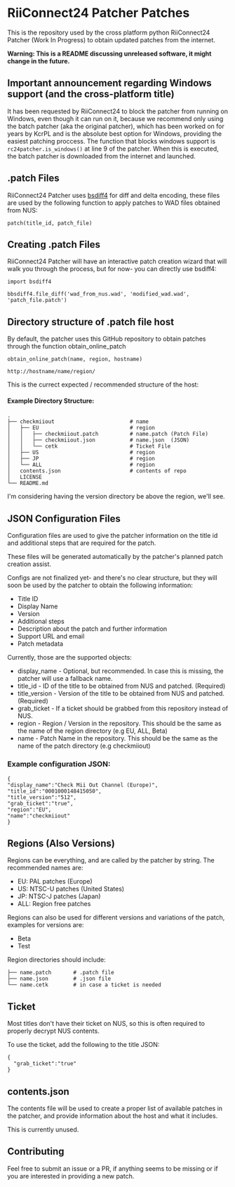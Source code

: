 # RiiConnect24 Patcher Patches

This is the repository used by the cross platform python RiiConnect24 Patcher (Work In Progress) to obtain updated patches from the internet.

**Warning: This is a README discussing unreleased software, it might change in the future.**

## Important announcement regarding Windows support (and the cross-platform title)
It has been requested by RiiConnect24 to block the patcher from running on Windows, even though it can run on it, because we recommend only using the batch patcher (aka the original patcher), which has been worked on for years by KcrPL and is the absolute best option for Windows, providing the easiest patching proccess.
The function that blocks windows support is `rc24patcher.is_windows()` at line 9 of the patcher.
When this is executed, the batch patcher is downloaded from the internet and launched.

## .patch Files

RiiConnect24 Patcher uses [bsdiff4](https://github.com/ilanschnell/bsdiff4) for diff and delta encoding, these files are used by the following function to apply patches to WAD files obtained from NUS:

    patch(title_id, patch_file)

## Creating .patch Files

RiiConnect24 Patcher will have an interactive patch creation wizard that will walk you through the process, but for now- you can directly use bsdiff4:

    import bsdiff4
    
    bbsdiff4.file_diff('wad_from_nus.wad', 'modified_wad.wad', 'patch_file.patch')

## Directory structure of .patch file host

By default, the patcher uses this GitHub repository to obtain patches through the function obtain_online_patch

    obtain_online_patch(name, region, hostname)

    http://hostname/name/region/

This is the currect expected / recommended structure of the host:
#### Example Directory Structure:
```
.
├── checkmiiout                        # name
│   ├── EU                             # region
│   │   ├── checkmiiout.patch          # name.patch (Patch File)
│   │   ├── checkmiiout.json           # name.json  (JSON)
│   │   └── cetk                       # Ticket File
│   ├── US                             # region
│   ├── JP                             # region
│   └── ALL                            # region
│   contents.json                      # contents of repo
│   LICENSE
└── README.md
```
I'm considering having the version directory be above the region, we'll see.

## JSON Configuration Files

Configuration files are used to give the patcher information on the title id and additional steps that are required for the patch.

These files will be generated automatically by the patcher's planned patch creation assist.

Configs are not finalized yet- and there's no clear structure, but they will soon be used by the patcher to obtain the following information:

 - Title ID
 - Display Name
 - Version
 - Additional steps
 - Description about the patch and further information
 - Support URL and email
 - Patch metadata

Currently, those are the supported objects:

 - display_name - Optional, but recommended. In case this is missing, the patcher will use a fallback name.
 - title_id - ID of the title to be obtained from NUS and patched. (Required)
 - title_version - Version of the title to be obtained from NUS and patched. (Required)
 - grab_ticket - If a ticket should be grabbed from this repository instead of NUS.
 - region - Region / Version in the repository. This should be the same as the name of the region directory (e.g EU, ALL, Beta)
 - name - Patch Name in the repository. This should be the same as the name of the patch directory (e.g checkmiiout)
### Example configuration JSON:
    {
    "display_name":"Check Mii Out Channel (Europe)",
    "title_id":"0001000148415050",
    "title_version":"512",
    "grab_ticket":"true",
    "region":"EU",
    "name":"checkmiiout"
    }

## Regions (Also Versions)


Regions can be everything, and are called by the patcher by string.
The recommended names are:

 - EU: PAL patches (Europe)
 - US: NTSC-U patches (United States)
 - JP: NTSC-J patches (Japan)
 - ALL: Region free patches

Regions can also be used for different versions and variations of the patch, examples for versions are:

 - Beta
 - Test

Region directories should include:

    ├── name.patch       # .patch file
    ├── name.json        # .json file
    └── name.cetk        # in case a ticket is needed


## Ticket
Most titles don't have their ticket on NUS, so this is often required to properly decrypt NUS contents.

To use the ticket, add the following to the title JSON:

    {
	  "grab_ticket":"true"
    }

## contents.json
The contents file will be used to create a proper list of available patches in the patcher, and provide information about the host and what it includes.

This is currently unused.

## Contributing
Feel free to submit an issue or a PR, if anything seems to be missing or if you are interested in providing a new patch.